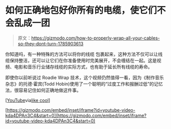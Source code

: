 # 如何正确地包好你所有的电缆，使它们不会乱成一团

> 原文：<https://gizmodo.com/how-to-properly-wrap-all-your-cables-so-they-dont-turn-1785903613>

你知道吗，有一种特殊的方法可以将你的线缆 包裹起来，这种方法不仅可以让线缆保持整洁，还可以让它们在你准备使用时完美展开，不会缠结在一起。这是视频、电影和音乐行业储存线缆的实际方式，也有助于延长所有线缆的寿命。



即使你以前听说过 Roadie Wrap 技术，这个视频仍然值得一看，因为《制作音乐杂志》的托德·霍宾(Todd Hobin)使用了一个聪明的“过度工作和报酬过低”的记忆法，很容易记住如何正确地做这件事。

[[YouTube](https://www.youtube.com/watch?v=kda4DPAn3C4)via[like cool](http://www.likecool.com/How_To_Wrap_Cables--Video--Gear.html)]

 [https://gizmodo.com/embed/inset/iframe?id=youtube-video-kda4DPAn3C4&start=0](https://gizmodo.com/embed/inset/iframe?id=youtube-video-kda4DPAn3C4&start=0)